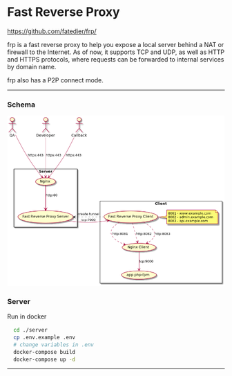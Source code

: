 # Fast Reverse Proxy

https://github.com/fatedier/frp/

frp is a fast reverse proxy to help you expose a local server behind a NAT or firewall to the Internet. As of now, it supports TCP and UDP, as well as HTTP and HTTPS protocols, where requests can be forwarded to internal services by domain name.

frp also has a P2P connect mode.


---
### Schema

[![img](docs/img/schema.png)](docs/img/schema.png)


### Server 
Run in docker 
```bash
  cd ./server
  cp .env.example .env
  # change variables in .env
  docker-compose build
  docker-compose up -d
```
---

